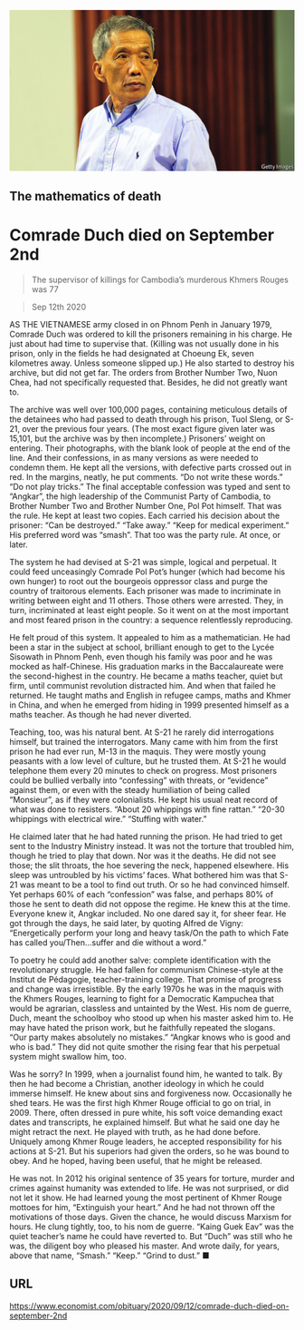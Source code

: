 ![](./images/20200912_OBP001_0.jpg)

## The mathematics of death

# Comrade Duch died on September 2nd

> The supervisor of killings for Cambodia’s murderous Khmers Rouges was 77

> Sep 12th 2020

AS THE VIETNAMESE army closed in on Phnom Penh in January 1979, Comrade Duch was ordered to kill the prisoners remaining in his charge. He just about had time to supervise that. (Killing was not usually done in his prison, only in the fields he had designated at Choeung Ek, seven kilometres away. Unless someone slipped up.) He also started to destroy his archive, but did not get far. The orders from Brother Number Two, Nuon Chea, had not specifically requested that. Besides, he did not greatly want to.

The archive was well over 100,000 pages, containing meticulous details of the detainees who had passed to death through his prison, Tuol Sleng, or S-21, over the previous four years. (The most exact figure given later was 15,101, but the archive was by then incomplete.) Prisoners’ weight on entering. Their photographs, with the blank look of people at the end of the line. And their confessions, in as many versions as were needed to condemn them. He kept all the versions, with defective parts crossed out in red. In the margins, neatly, he put comments. “Do not write these words.” “Do not play tricks.” The final acceptable confession was typed and sent to “Angkar”, the high leadership of the Communist Party of Cambodia, to Brother Number Two and Brother Number One, Pol Pot himself. That was the rule. He kept at least two copies. Each carried his decision about the prisoner: “Can be destroyed.” “Take away.” “Keep for medical experiment.” His preferred word was “smash”. That too was the party rule. At once, or later.

The system he had devised at S-21 was simple, logical and perpetual. It could feed unceasingly Comrade Pol Pot’s hunger (which had become his own hunger) to root out the bourgeois oppressor class and purge the country of traitorous elements. Each prisoner was made to incriminate in writing between eight and 11 others. Those others were arrested. They, in turn, incriminated at least eight people. So it went on at the most important and most feared prison in the country: a sequence relentlessly reproducing.

He felt proud of this system. It appealed to him as a mathematician. He had been a star in the subject at school, brilliant enough to get to the Lycée Sisowath in Phnom Penh, even though his family was poor and he was mocked as half-Chinese. His graduation marks in the Baccalaureate were the second-highest in the country. He became a maths teacher, quiet but firm, until communist revolution distracted him. And when that failed he returned. He taught maths and English in refugee camps, maths and Khmer in China, and when he emerged from hiding in 1999 presented himself as a maths teacher. As though he had never diverted.

Teaching, too, was his natural bent. At S-21 he rarely did interrogations himself, but trained the interrogators. Many came with him from the first prison he had ever run, M-13 in the maquis. They were mostly young peasants with a low level of culture, but he trusted them. At S-21 he would telephone them every 20 minutes to check on progress. Most prisoners could be bullied verbally into “confessing” with threats, or “evidence” against them, or even with the steady humiliation of being called “Monsieur”, as if they were colonialists. He kept his usual neat record of what was done to resisters. “About 20 whippings with fine rattan.” “20-30 whippings with electrical wire.” “Stuffing with water.”

He claimed later that he had hated running the prison. He had tried to get sent to the Industry Ministry instead. It was not the torture that troubled him, though he tried to play that down. Nor was it the deaths. He did not see those; the slit throats, the hoe severing the neck, happened elsewhere. His sleep was untroubled by his victims’ faces. What bothered him was that S-21 was meant to be a tool to find out truth. Or so he had convinced himself. Yet perhaps 60% of each “confession” was false, and perhaps 80% of those he sent to death did not oppose the regime. He knew this at the time. Everyone knew it, Angkar included. No one dared say it, for sheer fear. He got through the days, he said later, by quoting Alfred de Vigny: “Energetically perform your long and heavy task/On the path to which Fate has called you/Then…suffer and die without a word.”

To poetry he could add another salve: complete identification with the revolutionary struggle. He had fallen for communism Chinese-style at the Institut de Pédagogie, teacher-training college. That promise of progress and change was irresistible. By the early 1970s he was in the maquis with the Khmers Rouges, learning to fight for a Democratic Kampuchea that would be agrarian, classless and untainted by the West. His nom de guerre, Duch, meant the schoolboy who stood up when his master asked him to. He may have hated the prison work, but he faithfully repeated the slogans. “Our party makes absolutely no mistakes.” “Angkar knows who is good and who is bad.” They did not quite smother the rising fear that his perpetual system might swallow him, too.

Was he sorry? In 1999, when a journalist found him, he wanted to talk. By then he had become a Christian, another ideology in which he could immerse himself. He knew about sins and forgiveness now. Occasionally he shed tears. He was the first high Khmer Rouge official to go on trial, in 2009. There, often dressed in pure white, his soft voice demanding exact dates and transcripts, he explained himself. But what he said one day he might retract the next. He played with truth, as he had done before. Uniquely among Khmer Rouge leaders, he accepted responsibility for his actions at S-21. But his superiors had given the orders, so he was bound to obey. And he hoped, having been useful, that he might be released.

He was not. In 2012 his original sentence of 35 years for torture, murder and crimes against humanity was extended to life. He was not surprised, or did not let it show. He had learned young the most pertinent of Khmer Rouge mottoes for him, “Extinguish your heart.” And he had not thrown off the motivations of those days. Given the chance, he would discuss Marxism for hours. He clung tightly, too, to his nom de guerre. “Kaing Guek Eav” was the quiet teacher’s name he could have reverted to. But “Duch” was still who he was, the diligent boy who pleased his master. And wrote daily, for years, above that name, “Smash.” “Keep.” “Grind to dust.” ■

## URL

https://www.economist.com/obituary/2020/09/12/comrade-duch-died-on-september-2nd
